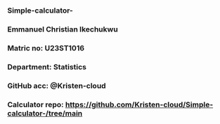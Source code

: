 ### Simple-calculator-
### Emmanuel Christian Ikechukwu 
### Matric no: U23ST1016
### Department: Statistics 
### GitHub acc: @Kristen-cloud
### Calculator repo: https://github.com/Kristen-cloud/Simple-calculator-/tree/main

